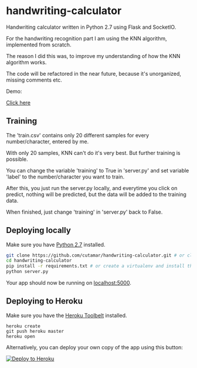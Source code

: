 # handwriting-calculator

Handwriting calculator written in Python 2.7 using Flask and SocketIO.

For the handwriting recognition part I am using the KNN algorithm, implemented from scratch.

The reason I did this was, to improve my understanding of how the KNN algorithm works.

The code will be refactored in the near future, because it's unorganized, missing comments etc.

Demo:

[Click here](http://handwriting-calculator.herokuapp.com/)

## Training

The 'train.csv' contains only 20 different samples for every number/character, entered by me.

With only 20 samples, KNN can't do it's very best. But further training is possible.

You can change the variable 'training' to True in 'server.py' and set variable 'label' to the number/character you want to train.

After this, you just run the server.py locally, and everytime you click on predict, nothing will be predicted, but the data will be added to the training data.

When finished, just change 'training' in 'server.py' back to False.

## Deploying locally

Make sure you have [Python 2.7](https://www.python.org/downloads/) installed.

```sh
git clone https://github.com/cutamar/handwriting-calculator.git # or clone your own fork
cd handwriting-calculator
pip install -r requirements.txt # or create a virtualenv and install them into it
python server.py
```

Your app should now be running on [localhost:5000](http://localhost:5000/).

## Deploying to Heroku

Make sure you have the [Heroku Toolbelt](https://toolbelt.heroku.com/) installed.

```
heroku create
git push heroku master
heroku open
```

Alternatively, you can deploy your own copy of the app using this button:

[![Deploy to Heroku](https://www.herokucdn.com/deploy/button.png)](https://heroku.com/deploy)